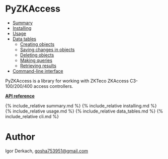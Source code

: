 # PyZKAccess

* [Summary](#summary)  
* [Installing](#installing)
* [Usage](#usage)  
* [Data tables](#data-tables)
    * [Creating objects](#creating-objects)
    * [Saving changes in objects](#saving-changes-in-objects)
    * [Deleting objects](#deleting-objects)
    * [Making queries](#making-queries)
    * [Retrieving results](#retrieving-results)
* [Command-line interface](#command-line-interface)  

PyZKAccess is a library for working with ZKTeco ZKAccess C3-100/200/400 access controllers.

**[API reference](pyzkaccess)**

{% include_relative summary.md %}
{% include_relative installing.md %}
{% include_relative usage.md %}
{% include_relative data_tables.md %}
{% include_relative cli.md %}

# Author

Igor Derkach, <gosha753951@gmail.com>

